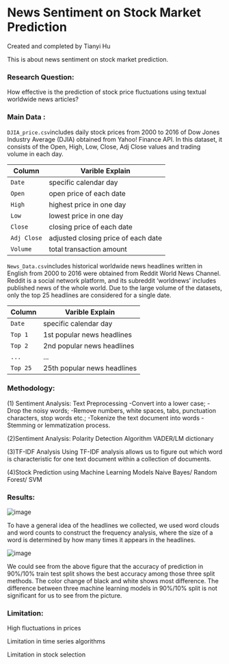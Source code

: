 # News Sentiment on Stock Market Prediction
Created and completed by Tianyi Hu

This is about news sentiment on stock market prediction.

### Research Question: 
How effective is the prediction of stock price fluctuations using textual worldwide news articles?

### **Main Data** : 
`DJIA_price.csv`includes daily stock prices from 2000 to 2016 of Dow Jones Industry Average (DJIA) obtained from Yahoo! Finance API. In this dataset, it consists of the Open, High, Low, Close, Adj Close values and trading volume in each day.

| Column             | Varible Explain                                              |
| ------------------ | ------------------------------------------------------------ |
| `Date`             | specific calendar day                                        | 
| `Open`             | open price of each date                                      |
| `High`             | highest price in one day                                     |
| `Low`              | lowest price in one day                                      |
| `Close`            | closing price of each date                                   |
| `Adj Close`        | adjusted closing price of each date                          |
| `Volume`           | total transaction amount                                     |

`News_Data.csv`includes historical worldwide news headlines written in English from 2000 to 2016 were obtained from Reddit World News Channel. Reddit is a social network platform, and its subreddit ‘worldnews’ includes published news of the whole world. Due to the large volume of the datasets, only the top 25 headlines are considered for a single date.

| Column             | Varible Explain                                              |
| ------------------ | ------------------------------------------------------------ |
| `Date`             | specific calendar day                                        | 
| `Top 1`            | 1st popular news headlines                                   |
| `Top 2`            | 2nd popular news headlines                                   |
| `...`              | ...                                                          |
| `Top 25`           | 25th popular news headlines                                  |

### Methodology:
(1) Sentiment Analysis: Text Preprocessing
-Convert into a lower case;
-Drop the noisy words;
-Remove numbers, white spaces, tabs, punctuation characters, stop words etc.; 
-Tokenize the text document into words
-Stemming or lemmatization process. 

(2)Sentiment Analysis: Polarity Detection Algorithm
VADER/LM dictionary

(3)TF-IDF Analysis
Using TF-IDF analysis allows us to figure out which word is characteristic for one text document within a collection of documents.

(4)Stock Prediction using Machine Learning Models
Naive Bayes/ Random Forest/ SVM

### Results:
![image](https://github.com/superhutianyi/newssentiment/raw/master/Figure/WordCloud.png)

To have a general idea of the headlines we collected, we used word clouds and word counts to construct the frequency analysis, where the size of a word is determined by how many times it appears in the headlines. 

![image](https://github.com/superhutianyi/newssentiment/raw/master/Figure/Comparison.png)

We could see from the above figure that the accuracy of prediction in 90%/10% train test split shows the best accuracy among those three split methods. The color change of black and white shows most difference. The difference between three machine learning models in 90%/10% split is not significant for us to see from the picture. 

### Limitation:
High fluctuations in prices

Limitation in time series algorithms

Limitation in stock selection

